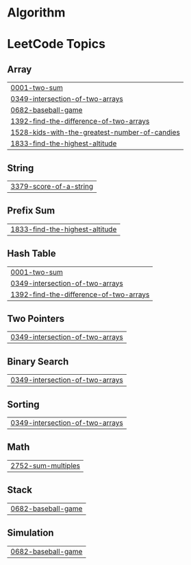 # Algorithm

<!---LeetCode Topics Start-->
# LeetCode Topics
## Array
|  |
| ------- |
| [0001-two-sum](https://github.com/jwonyLee/Algorithm/tree/master/0001-two-sum) |
| [0349-intersection-of-two-arrays](https://github.com/jwonyLee/Algorithm/tree/master/0349-intersection-of-two-arrays) |
| [0682-baseball-game](https://github.com/jwonyLee/Algorithm/tree/master/0682-baseball-game) |
| [1392-find-the-difference-of-two-arrays](https://github.com/jwonyLee/Algorithm/tree/master/1392-find-the-difference-of-two-arrays) |
| [1528-kids-with-the-greatest-number-of-candies](https://github.com/jwonyLee/Algorithm/tree/master/1528-kids-with-the-greatest-number-of-candies) |
| [1833-find-the-highest-altitude](https://github.com/jwonyLee/Algorithm/tree/master/1833-find-the-highest-altitude) |
## String
|  |
| ------- |
| [3379-score-of-a-string](https://github.com/jwonyLee/Algorithm/tree/master/3379-score-of-a-string) |
## Prefix Sum
|  |
| ------- |
| [1833-find-the-highest-altitude](https://github.com/jwonyLee/Algorithm/tree/master/1833-find-the-highest-altitude) |
## Hash Table
|  |
| ------- |
| [0001-two-sum](https://github.com/jwonyLee/Algorithm/tree/master/0001-two-sum) |
| [0349-intersection-of-two-arrays](https://github.com/jwonyLee/Algorithm/tree/master/0349-intersection-of-two-arrays) |
| [1392-find-the-difference-of-two-arrays](https://github.com/jwonyLee/Algorithm/tree/master/1392-find-the-difference-of-two-arrays) |
## Two Pointers
|  |
| ------- |
| [0349-intersection-of-two-arrays](https://github.com/jwonyLee/Algorithm/tree/master/0349-intersection-of-two-arrays) |
## Binary Search
|  |
| ------- |
| [0349-intersection-of-two-arrays](https://github.com/jwonyLee/Algorithm/tree/master/0349-intersection-of-two-arrays) |
## Sorting
|  |
| ------- |
| [0349-intersection-of-two-arrays](https://github.com/jwonyLee/Algorithm/tree/master/0349-intersection-of-two-arrays) |
## Math
|  |
| ------- |
| [2752-sum-multiples](https://github.com/jwonyLee/Algorithm/tree/master/2752-sum-multiples) |
## Stack
|  |
| ------- |
| [0682-baseball-game](https://github.com/jwonyLee/Algorithm/tree/master/0682-baseball-game) |
## Simulation
|  |
| ------- |
| [0682-baseball-game](https://github.com/jwonyLee/Algorithm/tree/master/0682-baseball-game) |
<!---LeetCode Topics End-->
